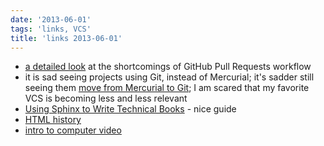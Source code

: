 ```yaml
---
date: '2013-06-01'
tags: 'links, VCS'
title: 'links 2013-06-01'
---
```


-   [a detailed look] at the shortcomings of GitHub Pull Requests
    workflow
-   it is sad seeing projects using Git, instead of Mercurial; it\'s
    sadder still seeing them [move from Mercurial to Git]; I am scared
    that my favorite VCS is becoming less and less relevant
-   [Using Sphinx to Write Technical Books] - nice guide
-   [HTML history]
-   [intro to computer video]

  [a detailed look]: http://julien.danjou.info/blog/2013/rant-about-github-pull-request-workflow-implementation
  [move from Mercurial to Git]: http://www.sqlalchemy.org/blog/2013/05/25/sqlalchemy-migrated-to-git
  [Using Sphinx to Write Technical Books]: http://pedrokroger.net/using-sphinx-write-technical-books
  [HTML history]: http://diveintohtml5.info/past.html
  [intro to computer video]: http://diveintohtml5.info/video.html
